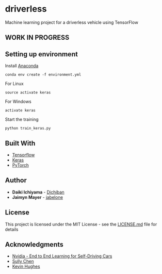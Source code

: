 # driverless

Machine learning project for a driverless vehicle using TensorFlow

## WORK IN PROGRESS

## Setting up environment
Install [Anaconda](https://docs.continuum.io/)
```
conda env create -f environment.yml
```

For Linux
```
source activate keras
```

For Windows
```
activate keras
```

Start the training
```
python train_keras.py
```

## Built With

* [Tensorflow](https://www.tensorflow.org//)
* [Keras](https://keras.io/)
* [PyTorch](http://pytorch.org/)

## Author

* **Daiki Ichiyama** - [Dichiban](https://github.com/dichiban)
* **Jaimyn Mayer** - [jabelone](https://github.com/jabelone)

## License

This project is licensed under the MIT License - see the [LICENSE.md](LICENSE.md) file for details

## Acknowledgments

* [Nvidia - End to End Learning for Self-Driving Cars](https://arxiv.org/pdf/1604.07316.pdf)
* [Sully Chen](https://github.com/SullyChen/Autopilot-TensorFlow)
* [Kevin Hughes](https://github.com/kevinhughes27/TensorKart)

